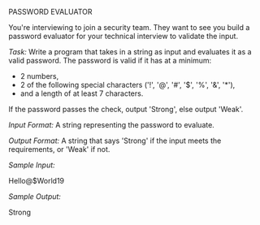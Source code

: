 PASSWORD EVALUATOR

You're interviewing to join a security team. They want to see you build a password evaluator for your technical interview to validate the input.

*Task:*
Write a program that takes in a string as input and evaluates it as a valid password. The password is valid if it has at a minimum:
- 2 numbers,
- 2 of the following special characters ('!', '@', '#', '$', '%', '&', '*'),
- and a length of at least 7 characters.

If the password passes the check, output 'Strong', else output 'Weak'.

*Input Format:*
A string representing the password to evaluate.

*Output Format:*
A string that says 'Strong' if the input meets the requirements, or 'Weak' if not.

*Sample Input:*

Hello@$World19


*Sample Output:*

Strong
